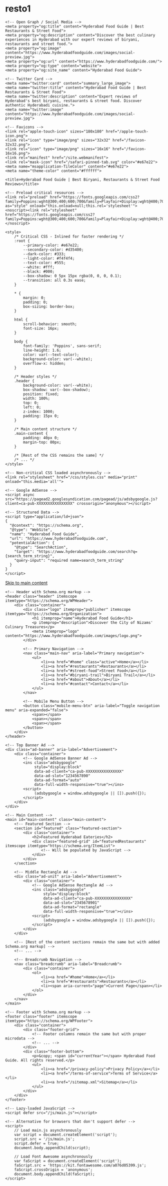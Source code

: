 # resto1
<!DOCTYPE html>
<html lang="en-IN" itemscope itemtype="https://schema.org/FoodBlog">
<head>
    <meta charset="UTF-8">
    <meta name="viewport" content="width=device-width, initial-scale=1.0">
    <meta name="description" content="Hyderabad Food Guide - Expert reviews of the best biryani, restaurants & street food in Hyderabad. Discover authentic Hyderabadi cuisine with our detailed guides.">
    <meta name="keywords" content="Hyderabad food, best biryani Hyderabad, Paradise restaurant, street food Hyderabad, food blog India, Hyderabadi cuisine, where to eat in Hyderabad">
    <meta name="author" content="Hyderabad Food Explorer">
    <meta name="robots" content="index, follow">
    <meta name="revisit-after" content="7 days">
    <link rel="canonical" href="https://www.hyderabadfoodguide.com/" />
    
    <!-- Open Graph / Social Media -->
    <meta property="og:title" content="Hyderabad Food Guide | Best Restaurants & Street Food">
    <meta property="og:description" content="Discover the best culinary experiences in Hyderabad with our expert reviews of biryani, restaurants and street food.">
    <meta property="og:image" content="https://www.hyderabadfoodguide.com/images/social-preview.jpg">
    <meta property="og:url" content="https://www.hyderabadfoodguide.com/">
    <meta property="og:type" content="website">
    <meta property="og:site_name" content="Hyderabad Food Guide">
    
    <!-- Twitter Card -->
    <meta name="twitter:card" content="summary_large_image">
    <meta name="twitter:title" content="Hyderabad Food Guide | Best Restaurants & Street Food">
    <meta name="twitter:description" content="Expert reviews of Hyderabad's best biryani, restaurants & street food. Discover authentic Hyderabadi cuisine.">
    <meta name="twitter:image" content="https://www.hyderabadfoodguide.com/images/social-preview.jpg">
    
    <!-- Favicons -->
    <link rel="apple-touch-icon" sizes="180x180" href="/apple-touch-icon.png">
    <link rel="icon" type="image/png" sizes="32x32" href="/favicon-32x32.png">
    <link rel="icon" type="image/png" sizes="16x16" href="/favicon-16x16.png">
    <link rel="manifest" href="/site.webmanifest">
    <link rel="mask-icon" href="/safari-pinned-tab.svg" color="#e67e22">
    <meta name="msapplication-TileColor" content="#e67e22">
    <meta name="theme-color" content="#ffffff">
    
    <title>Hyderabad Food Guide | Best Biryani, Restaurants & Street Food Reviews</title>
    
    <!-- Preload critical resources -->
    <link rel="preload" href="https://fonts.googleapis.com/css2?family=Poppins:wght@300;400;600;700&family=Playfair+Display:wght@400;700&display=swap" as="style" onload="this.onload=null;this.rel='stylesheet'">
    <noscript><link rel="stylesheet" href="https://fonts.googleapis.com/css2?family=Poppins:wght@300;400;600;700&family=Playfair+Display:wght@400;700&display=swap"></noscript>
    
    <style>
        /* Critical CSS - Inlined for faster rendering */
        :root {
            --primary-color: #e67e22;
            --secondary-color: #d35400;
            --dark-color: #333;
            --light-color: #f4f4f4;
            --text-color: #555;
            --white: #fff;
            --black: #000;
            --box-shadow: 0 5px 15px rgba(0, 0, 0, 0.1);
            --transition: all 0.3s ease;
        }
        
        * {
            margin: 0;
            padding: 0;
            box-sizing: border-box;
        }
        
        html {
            scroll-behavior: smooth;
            font-size: 16px;
        }
        
        body {
            font-family: 'Poppins', sans-serif;
            line-height: 1.6;
            color: var(--text-color);
            background-color: var(--white);
            overflow-x: hidden;
        }
        
        /* Header styles */
        .header {
            background-color: var(--white);
            box-shadow: var(--box-shadow);
            position: fixed;
            width: 100%;
            top: 0;
            left: 0;
            z-index: 1000;
            padding: 15px 0;
        }
        
        /* Main content structure */
        .main-content {
            padding: 40px 0;
            margin-top: 80px;
        }
        
        /* [Rest of the CSS remains the same] */
        /* ... */
    </style>
    
    <!-- Non-critical CSS loaded asynchronously -->
    <link rel="stylesheet" href="/css/styles.css" media="print" onload="this.media='all'">
    
    <!-- Google AdSense -->
    <script async src="https://pagead2.googlesyndication.com/pagead/js/adsbygoogle.js?client=ca-pub-XXXXXXXXXXXXXXXX" crossorigin="anonymous"></script>
    
    <!-- Structured Data -->
    <script type="application/ld+json">
    {
      "@context": "https://schema.org",
      "@type": "WebSite",
      "name": "Hyderabad Food Guide",
      "url": "https://www.hyderabadfoodguide.com",
      "potentialAction": {
        "@type": "SearchAction",
        "target": "https://www.hyderabadfoodguide.com/search?q={search_term_string}",
        "query-input": "required name=search_term_string"
      }
    }
    </script>
</head>
<body>
    <!-- Skip to Content Link for Accessibility -->
    <a href="#main-content" class="skip-link">Skip to main content</a>
    
    <!-- Header with Schema.org markup -->
    <header class="header" itemscope itemtype="https://schema.org/WPHeader">
        <div class="container">
            <div class="logo" itemprop="publisher" itemscope itemtype="https://schema.org/Organization">
                <h1 itemprop="name">Hyderabad Food Guide</h1>
                <p itemprop="description">Discover the City of Nizams' Culinary Treasures</p>
                <meta itemprop="logo" content="https://www.hyderabadfoodguide.com/images/logo.png">
            </div>
            
            <!-- Primary Navigation -->
            <nav class="main-nav" aria-label="Primary navigation">
                <ul>
                    <li><a href="#home" class="active">Home</a></li>
                    <li><a href="#restaurants">Restaurants</a></li>
                    <li><a href="#street-food">Street Food</a></li>
                    <li><a href="#biryani-trail">Biryani Trail</a></li>
                    <li><a href="#about">About</a></li>
                    <li><a href="#contact">Contact</a></li>
                </ul>
            </nav>
            
            <!-- Mobile Menu Button -->
            <button class="mobile-menu-btn" aria-label="Toggle navigation menu" aria-expanded="false">
                <span></span>
                <span></span>
                <span></span>
            </button>
        </div>
    </header>

    <!-- Top Banner Ad -->
    <div class="ad-banner" aria-label="Advertisement">
        <div class="container">
            <!-- Google AdSense Banner Ad -->
            <ins class="adsbygoogle"
                 style="display:block"
                 data-ad-client="ca-pub-XXXXXXXXXXXXXXXX"
                 data-ad-slot="1234567890"
                 data-ad-format="auto"
                 data-full-width-responsive="true"></ins>
            <script>
                 (adsbygoogle = window.adsbygoogle || []).push({});
            </script>
        </div>
    </div>

    <!-- Main Content -->
    <main id="main-content" class="main-content">
        <!-- Featured Section -->
        <section id="featured" class="featured-section">
            <div class="container">
                <h2>Featured Hyderabad Eateries</h2>
                <div class="featured-grid" id="featuredRestaurants" itemscope itemtype="https://schema.org/ItemList">
                    <!-- Will be populated by JavaScript -->
                </div>
            </div>
        </section>

        <!-- Middle Rectangle Ad -->
        <div class="ad-unit" aria-label="Advertisement">
            <div class="container">
                <!-- Google AdSense Rectangle Ad -->
                <ins class="adsbygoogle"
                     style="display:block"
                     data-ad-client="ca-pub-XXXXXXXXXXXXXXXX"
                     data-ad-slot="2345678901"
                     data-ad-format="rectangle"
                     data-full-width-responsive="true"></ins>
                <script>
                     (adsbygoogle = window.adsbygoogle || []).push({});
                </script>
            </div>
        </div>

        <!-- [Rest of the content sections remain the same but with added Schema.org markup] -->
        <!-- ... -->

        <!-- Breadcrumb Navigation -->
        <nav class="breadcrumb" aria-label="Breadcrumb">
            <div class="container">
                <ol>
                    <li><a href="#home">Home</a></li>
                    <li><a href="#restaurants">Restaurants</a></li>
                    <li><span aria-current="page">Current Page</span></li>
                </ol>
            </div>
        </nav>
    </main>

    <!-- Footer with Schema.org markup -->
    <footer class="footer" itemscope itemtype="https://schema.org/WPFooter">
        <div class="container">
            <div class="footer-grid">
                <!-- Footer columns remain the same but with proper microdata -->
                <!-- ... -->
            </div>
            <div class="footer-bottom">
                <p>&copy; <span id="currentYear"></span> Hyderabad Food Guide. All rights reserved.</p>
                <ul>
                    <li><a href="/privacy-policy">Privacy Policy</a></li>
                    <li><a href="/terms-of-service">Terms of Service</a></li>
                    <li><a href="/sitemap.xml">Sitemap</a></li>
                </ul>
            </div>
        </div>
    </footer>

    <!-- Lazy-loaded JavaScript -->
    <script defer src="/js/main.js"></script>
    
    <!-- Alternative for browsers that don't support defer -->
    <script>
        // Load main.js asynchronously
        var script = document.createElement('script');
        script.src = '/js/main.js';
        script.defer = true;
        document.body.appendChild(script);
        
        // Load Font Awesome asynchronously
        var faScript = document.createElement('script');
        faScript.src = 'https://kit.fontawesome.com/a076d05399.js';
        faScript.crossOrigin = 'anonymous';
        document.body.appendChild(faScript);
    </script>
</body>
</html>
